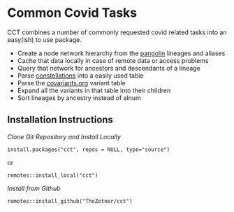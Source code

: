 # Common Covid Tasks

CCT combines a number of commonly requested covid related tasks into an easy(ish) to use package.
- Create a node network hierarchy from the [pangolin](https://github.com/cov-lineages/pango-designation) lineages and aliases
- Cache that data locally in case of remote data or access problems
- Query that network for ancestors and descendants of a lineage
- Parse [constellations](https://github.com/cov-lineages/constellations/) into a easily used table
- Parse the [covariants.org](https://covariants.org/) variant table
- Expand all the variants in that table into their children
- Sort lineages by ancestry instead of alnum

## Installation Instructions

*Clone Git Repository and Install Locally*

`install.packages("cct", repos = NULL, type="source")`

or

`remotes::install_local("cct")`

*Install from Github*

`remotes::install_github("TheZetner/cct")`

